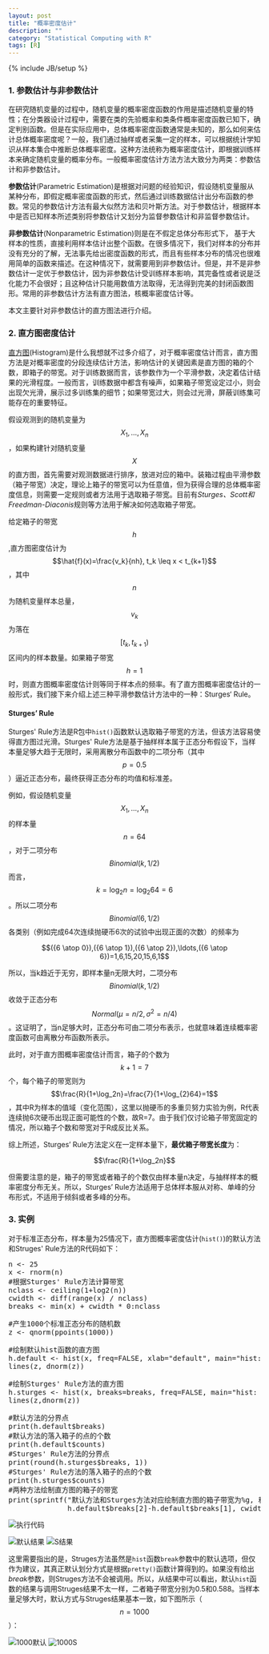```yaml
---
layout: post
title: "概率密度估计"
description: ""
category: "Statistical Computing with R"
tags: [R]
---
```

{% include JB/setup %}
<script type="text/javascript" src="http://cdn.mathjax.org/mathjax/latest/MathJax.js?config=TeX-AMS-MML_HTMLorMML"></script>
<script src="https://google-code-prettify.googlecode.com/svn/loader/run_prettify.js"></script>

### 1. 参数估计与非参数估计
在研究随机变量的过程中，随机变量的概率密度函数的作用是描述随机变量的特性；在分类器设计过程中，需要在类的先验概率和类条件概率密度函数已知下，确定判别函数。但是在实际应用中，总体概率密度函数通常是未知的，那么如何来估计总体概率密度呢？一般，我们通过抽样或者采集一定的样本，可以根据统计学知识从样本集合中推断总体概率密度。这种方法统称为概率密度估计，即根据训练样本来确定随机变量的概率分布。一般概率密度估计方法方法大致分为两类：参数估计和非参数估计。

**参数估计**(Parametric Estimation)是根据对问题的经验知识，假设随机变量服从某种分布，即假定概率密度函数的形式，然后通过训练数据估计出分布函数的参数。常见的参数估计方法有最大似然方法和贝叶斯方法。对于参数估计，根据样本中是否已知样本所述类别将参数估计又划分为监督参数估计和非监督参数估计。

**非参数估计**(Nonparametric Estimation)则是在不假定总体分布形式下， 基于大样本的性质，直接利用样本估计出整个函数。在很多情况下，我们对样本的分布并没有充分的了解，无法事先给出密度函数的形式，而且有些样本分布的情况也很难用简单的函数来描述。在这种情况下，就需要用到非参数估计。但是，并不是非参数估计一定优于参数估计，因为非参数估计受训练样本影响，其完备性或者说是泛化能力不会很好；且这种估计只能用数值方法取得，无法得到完美的封闭函数图形。常用的非参数估计方法有直方图法，核概率密度估计等。

本文主要针对非参数估计的直方图法进行介绍。

### 2. 直方图密度估计
[直方图](http://zh.wikipedia.org/wiki/%E7%9B%B4%E6%96%B9%E5%9B%BE)(Histogram)是什么我想就不过多介绍了，对于概率密度估计而言，直方图方法是对概率密度的分段连续估计方法，影响估计的关键因素是直方图的箱的个数，即箱子的带宽。对于训练数据而言，该参数作为一个平滑参数，决定着估计结果的光滑程度。一般而言，训练数据中都含有噪声，如果箱子带宽设定过小，则会出现欠光滑，展示过多训练集的细节；如果带宽过大，则会过光滑，屏蔽训练集可能存在的重要特征。

假设观测到的随机变量为$$X_1,\ldots,X_n$$，如果构建针对随机变量$$X$$的直方图，首先需要对观测数据进行排序，放进对应的箱中。装箱过程由平滑参数（箱子带宽）决定，理论上箱子的带宽可以为任意值，但为获得合理的总体概率密度信息，则需要一定规则或者方法用于选取箱子带宽。目前有*Sturges、Scott和Freedman-Diaconis*规则等方法用于解决如何选取箱子带宽。

给定箱子的带宽$$h$$,直方图密度估计为$$\hat{f}(x)=\frac{v_k}{nh}, t_k \leq x < t_{k+1}$$，其中$$n$$为随机变量样本总量，$$v_k$$为落在$$[t_k,t_{k+1})$$区间内的样本数量。如果箱子带宽$$h=1$$时，则直方图概率密度估计则等同于样本点的频率。有了直方图概率密度估计的一般形式，我们接下来介绍上述三种平滑参数估计方法中的一种：Sturges‘ Rule。

#### Sturges’ Rule
Sturges' Rule方法是R包中`hist()`函数默认选取箱子带宽的方法，但该方法容易使得直方图过光滑。Sturges' Rule方法是基于抽样样本属于正态分布假设下，当样本量足够大趋于无限时，采用离散分布函数中的二项分布（其中$$p=0.5$$）逼近正态分布，最终获得正态分布的均值和标准差。

例如，假设随机变量$$X_1,\ldots,X_n$$的样本量$$n=64$$，对于二项分布$$Binomial(k,1/2)$$而言，$$k=\log_2n=\log_{2}64=6$$。所以二项分布$$Binomial(6,1/2)$$各类别（例如完成64次连续抛硬币6次的试验中出现正面的次数）的频率为

$$({6 \atop 0}),({6 \atop 1}),({6 \atop 2}),\ldots,({6 \atop 6})=1,6,15,20,15,6,1$$

所以，当k趋近于无穷，即样本量n无限大时，二项分布$$Binomial(k,1/2)$$收敛于正态分布$$Normal(\mu=n/2,\sigma^2=n/4)$$。这证明了，当n足够大时，正态分布可由二项分布表示，也就意味着连续概率密度函数可由离散分布函数所表示。

此时，对于直方图概率密度估计而言，箱子的个数为$$k+1=7$$个，每个箱子的带宽则为$$\frac{R}{1+\log_2n}=\frac{7}{1+\log_{2}64}=1$$，其中R为样本的值域（变化范围），这里以抛硬币的多重贝努力实验为例，R代表连续抛6次硬币出现正面可能性的个数，故R=7。由于我们仅讨论箱子带宽固定的情况，所以箱子个数和带宽对于R成反比关系。

综上所述，Sturges’ Rule方法定义在一定样本量下，**最优箱子带宽长度**为：

$$\frac{R}{1+\log_2n}$$

但需要注意的是，箱子的带宽或者箱子的个数仅由样本量n决定，与抽样样本的概率密度分布无关。所以，Sturges’ Rule方法适用于总体样本服从对称、单峰的分布形式，不适用于倾斜或者多峰的分布。

### 3. 实例

对于标准正态分布，样本量为25情况下，直方图概率密度估计(`hist()`)的默认方法和Struges' Rule方法的R代码如下：

<pre class="prettyprint">
n <- 25
x <- rnorm(n)
#根据Sturges' Rule方法计算带宽
nclass <- ceiling(1+log2(n))
cwidth <- diff(range(x) / nclass)
breaks <- min(x) + cwidth * 0:nclass

#产生1000个标准正态分布的随机数
z <- qnorm(ppoints(1000))

#绘制默认hist函数的直方图
h.default <- hist(x, freq=FALSE, xlab="default", main="hist: default")
lines(z, dnorm(z))

#绘制Sturges' Rule方法的直方图
h.sturges <- hist(x, breaks=breaks, freq=FALSE, main="hist: sturges")
lines(z,dnorm(z))

#默认方法的分界点
print(h.default$breaks)
#默认方法的落入箱子的点的个数
print(h.default$counts)
#Sturges' Rule方法的分界点
print(round(h.sturges$breaks, 1))
#Sturges' Rule方法的落入箱子的点的个数
print(h.sturges$counts)
#两种方法绘制直方图的箱子的带宽
print(sprintf("默认方法和Sturges方法对应绘制直方图的箱子带宽为%g, 和%g", 
              h.default$breaks[2]-h.default$breaks[1], cwidth))
</pre>

![执行代码](/img/R/density/sturges.jpg)

![默认结果](/img/R/density/result_default.jpeg)
![S结果](/img/R/density/result_sturges.jpeg)

这里需要指出的是，Struges方法虽然是`hist`函数`break`参数中的默认选项，但仅作为建议，其真正默认划分方式是根据`pretty()`函数计算得到的。如果没有给出*break*参数，则Struges方法不会被调用。所以，从结果中可以看出，默认`hist`函数的结果与调用Struges结果不太一样，二者箱子带宽分别为0.5和0.588。当样本量足够大时，默认方式与Struges结果基本一致，如下图所示（$$n=1000$$）：

![1000默认](/img/R/density/1000_default.jpeg)
![1000S](/img/R/density/1000_struges.jpeg)